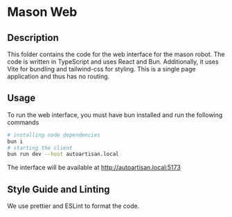 # Mason Web

## Description

This folder contains the code for the web interface for the mason robot. The code is written in TypeScript and uses React and Bun. Additionally, it uses Vite for bundling and tailwind-css for styling. This is a single page application and thus has no routing.

## Usage

To run the web interface, you must have bun installed and run the following commands

```bash
# installing node dependencies
bun i
# starting the client
bun run dev --host autoartisan.local
```

The interface will be available at http://autoartisan.local:5173

## Style Guide and Linting

We use prettier and ESLint to format the code.
